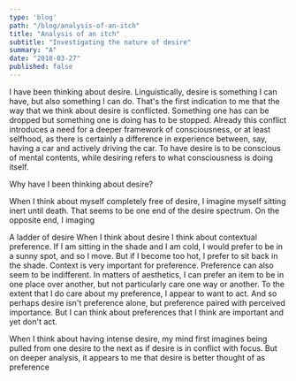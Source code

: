 ```yaml
---
type: 'blog'
path: "/blog/analysis-of-an-itch"
title: "Analysis of an itch"
subtitle: "Investigating the nature of desire"
summary: "A"
date: "2018-03-27"
published: false
---
```

I have been thinking about desire. Linguistically, desire is something I can have, but also something I can do. That's the first indication to me that the way that we think about desire is conflicted. Something one has can be dropped but something one is doing has to be stopped. Already this conflict introduces a need for a deeper framework of consciousness, or at least selfhood, as there is certainly a difference in experience between, say, having a car and actively driving the car. To have desire is to be conscious of mental contents, while desiring refers to what consciousness is doing itself.

Why have I been thinking about desire?

When I think about myself completely free of desire, I imagine myself sitting inert until death. That seems to be one end of the desire spectrum. On the opposite end, I imaging

A ladder of desire
When I think about desire I think about contextual preference. If I am sitting in the shade and I am cold, I would prefer to be in a sunny spot, and so I move. But if I become too hot, I prefer to sit back in the shade. Context is very important for preference. Preference can also seem to be indifferent. In matters of aesthetics, I can prefer an item to be in one place over another, but not particularly care one way or another. To the extent that I do care about my preference, I appear to want to act. And so perhaps desire isn't preference alone, but preference paired with perceived importance. But I can think about preferences that I think are important and yet don't act.



When I think about having intense desire, my mind first imagines being pulled from one desire to the next as if desire is in conflict with focus. But on deeper analysis, it appears to me that desire is better thought of as preference
